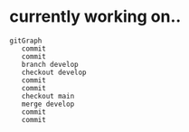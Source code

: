 # currently working on..

```mermaid
gitGraph
   commit
   commit
   branch develop
   checkout develop
   commit
   commit
   checkout main
   merge develop
   commit
   commit
```

